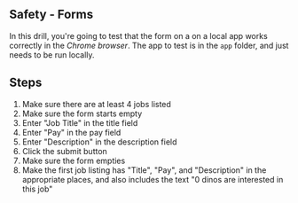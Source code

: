 ## Safety - Forms

In this drill, you're going to test that the form on a on a local app works correctly in the *Chrome browser*. The app to test is in the `app` folder, and just needs to be run locally.

## Steps

1. Make sure there are at least 4 jobs listed
1. Make sure the form starts empty
1. Enter "Job Title" in the title field
1. Enter "Pay" in the pay field
1. Enter "Description" in the description field
1. Click the submit button
1. Make sure the form empties
1. Make the first job listing has "Title", "Pay", and "Description" in the appropriate places, and also includes the text "0 dinos are interested in this job"
